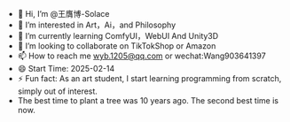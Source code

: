 - 👋 Hi, I’m @王膺博-Solace
- 👀 I’m interested in Art，Ai，and Philosophy
- 🌱 I’m currently learning ComfyUI，WebUI And Unity3D
- 💞️ I’m looking to collaborate on TikTokShop or Amazon
- 📫 How to reach me wyb.1205@qq.com or wechat:Wang903641397
- 😄 Start Time: 2025-02-14
- ⚡ Fun fact: As an art student, I start learning programming from scratch, simply out of interest.
- The best time to plant a tree was 10 years ago. The second best time is now.

<!---
Solace518/Solace518 is a ✨ special ✨ repository because its `README.md` (this file) appears on your GitHub profile.
You can click the Preview link to take a look at your changes.
--->
